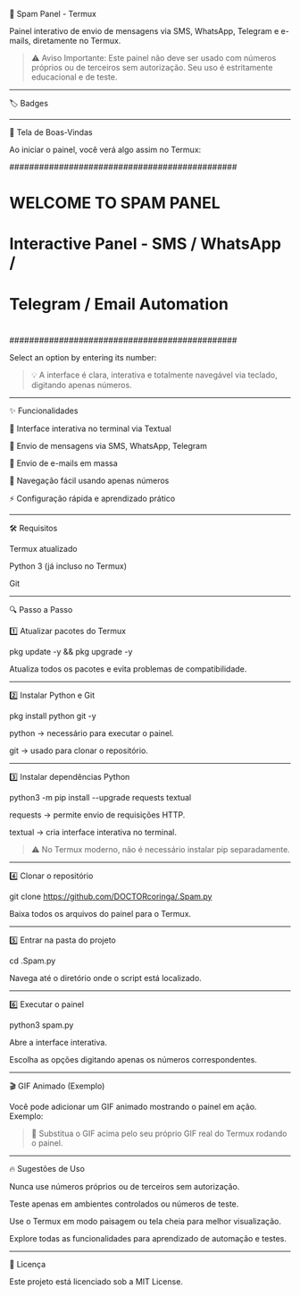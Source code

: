 🚀 Spam Panel - Termux



Painel interativo de envio de mensagens via SMS, WhatsApp, Telegram e e-mails, diretamente no Termux.

> ⚠️ Aviso Importante: Este painel não deve ser usado com números próprios ou de terceiros sem autorização. Seu uso é estritamente educacional e de teste.




---

🏷️ Badges







---

🎉 Tela de Boas-Vindas

Ao iniciar o painel, você verá algo assim no Termux:

##############################################
#                                            #
#          WELCOME TO SPAM PANEL             #
#                                            #
#  Interactive Panel - SMS / WhatsApp /     #
#       Telegram / Email Automation          #
#                                            #
##############################################

Select an option by entering its number:

> 💡 A interface é clara, interativa e totalmente navegável via teclado, digitando apenas números.




---

✨ Funcionalidades

🎨 Interface interativa no terminal via Textual

📱 Envio de mensagens via SMS, WhatsApp, Telegram

📧 Envio de e-mails em massa

🔢 Navegação fácil usando apenas números

⚡ Configuração rápida e aprendizado prático



---

🛠️ Requisitos

Termux atualizado

Python 3 (já incluso no Termux)

Git



---

🔍 Passo a Passo

1️⃣ Atualizar pacotes do Termux

pkg update -y && pkg upgrade -y

Atualiza todos os pacotes e evita problemas de compatibilidade.



---

2️⃣ Instalar Python e Git

pkg install python git -y

python → necessário para executar o painel.

git → usado para clonar o repositório.



---

3️⃣ Instalar dependências Python

python3 -m pip install --upgrade requests textual

requests → permite envio de requisições HTTP.

textual → cria interface interativa no terminal.


> ⚠️ No Termux moderno, não é necessário instalar pip separadamente.




---

4️⃣ Clonar o repositório

git clone https://github.com/DOCTORcoringa/.Spam.py

Baixa todos os arquivos do painel para o Termux.



---

5️⃣ Entrar na pasta do projeto

cd .Spam.py

Navega até o diretório onde o script está localizado.



---

6️⃣ Executar o painel

python3 spam.py

Abre a interface interativa.

Escolha as opções digitando apenas os números correspondentes.



---

🎬 GIF Animado (Exemplo)

Você pode adicionar um GIF animado mostrando o painel em ação. Exemplo:



> 🔹 Substitua o GIF acima pelo seu próprio GIF real do Termux rodando o painel.




---

🔥 Sugestões de Uso

Nunca use números próprios ou de terceiros sem autorização.

Teste apenas em ambientes controlados ou números de teste.

Use o Termux em modo paisagem ou tela cheia para melhor visualização.

Explore todas as funcionalidades para aprendizado de automação e testes.



---

📄 Licença

Este projeto está licenciado sob a MIT License.
